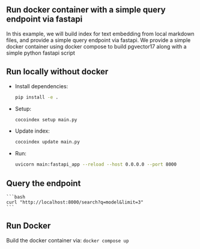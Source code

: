 ## Run docker container with a simple query endpoint via fastapi

In this example, we will build index for text embedding from local markdown files, and provide a simple query endpoint via fastapi.
We provide a simple docker container using docker compose to build pgvector17 along with a simple python fastapi script

## Run locally without docker
- Install dependencies:

    ```bash
    pip install -e .
    ```

- Setup:

    ```bash
    cocoindex setup main.py
    ```

- Update index:

    ```bash
    cocoindex update main.py
    ```

- Run:

    ```bash
    uvicorn main:fastapi_app --reload --host 0.0.0.0 --port 8000
 
 ## Query the endpoint

    ```bash
    curl "http://localhost:8000/search?q=model&limit=3"
    ```


## Run Docker
Build the docker container via: 
```docker compose up```
